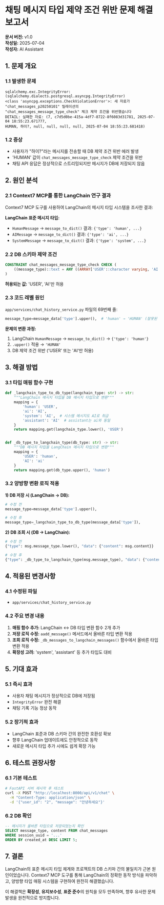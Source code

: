 # 채팅 메시지 타입 제약 조건 위반 문제 해결 보고서

**문서 버전:** v1.0  
**작성일:** 2025-07-04  
**작성자:** AI Assistant  

## 1. 문제 개요

### 1.1 발생한 문제
```
sqlalchemy.exc.IntegrityError: (sqlalchemy.dialects.postgresql.asyncpg.IntegrityError) 
<class 'asyncpg.exceptions.CheckViolationError'>: 새 자료가 "chat_messages_p20250101" 릴레이션의 
"chat_messages_message_type_check" 체크 제약 조건을 위반했습니다
DETAIL: 실패한 자료: (7, c7d5d0be-415a-4df7-8722-8f6083d31781, 2025-07-04 18:55:23.671777, 
HUMAN, 하이?, null, null, null, null, 2025-07-04 18:55:23.681418)
```

### 1.2 증상
- 사용자가 "하이?"라는 메시지를 전송할 때 DB 제약 조건 위반 에러 발생
- 'HUMAN' 값이 `chat_messages_message_type_check` 제약 조건을 위반
- 채팅 API 응답은 정상적으로 스트리밍되지만 메시지가 DB에 저장되지 않음

## 2. 원인 분석

### 2.1 Context7 MCP를 통한 LangChain 연구 결과
Context7 MCP 도구를 사용하여 LangChain의 메시지 타입 시스템을 조사한 결과:

**LangChain 표준 메시지 타입:**
- `HumanMessage` → `message_to_dict()` 결과: `{'type': 'human', ...}`
- `AIMessage` → `message_to_dict()` 결과: `{'type': 'ai', ...}`
- `SystemMessage` → `message_to_dict()` 결과: `{'type': 'system', ...}`

### 2.2 DB 스키마 제약 조건
```sql
CONSTRAINT chat_messages_message_type_check CHECK (
    ((message_type)::text = ANY ((ARRAY['USER'::character varying, 'AI'::character varying])::text[]))
)
```

**허용되는 값:** 'USER', 'AI'만 허용

### 2.3 코드 레벨 원인
`app/services/chat_history_service.py` 파일의 69번째 줄:
```python
message_type=message_data['type'].upper(),  # 'human' → 'HUMAN' (잘못된 변환)
```

**문제의 변환 과정:**
1. LangChain `HumanMessage` → `message_to_dict()` → `{'type': 'human'}`
2. `.upper()` 적용 → `'HUMAN'`
3. DB 제약 조건 위반 ('USER' 또는 'AI'만 허용)

## 3. 해결 방법

### 3.1 타입 매핑 함수 구현
```python
def _langchain_type_to_db_type(langchain_type: str) -> str:
    """LangChain 메시지 타입을 DB 메시지 타입으로 변환"""
    mapping = {
        'human': 'USER',
        'ai': 'AI',
        'system': 'AI',  # 시스템 메시지도 AI로 취급
        'assistant': 'AI'  # assistant는 ai와 동일
    }
    return mapping.get(langchain_type.lower(), 'USER')


def _db_type_to_langchain_type(db_type: str) -> str:
    """DB 메시지 타입을 LangChain 메시지 타입으로 변환"""
    mapping = {
        'USER': 'human',
        'AI': 'ai'
    }
    return mapping.get(db_type.upper(), 'human')
```

### 3.2 양방향 변환 로직 적용

**1) DB 저장 시 (LangChain → DB):**
```python
# 수정 전
message_type=message_data['type'].upper(),

# 수정 후  
message_type=_langchain_type_to_db_type(message_data['type']),
```

**2) DB 조회 시 (DB → LangChain):**
```python
# 수정 전
{"type": msg.message_type.lower(), "data": {"content": msg.content}}

# 수정 후
{"type": _db_type_to_langchain_type(msg.message_type), "data": {"content": msg.content}}
```

## 4. 적용된 변경사항

### 4.1 수정된 파일
- `app/services/chat_history_service.py`

### 4.2 주요 변경 내용
1. **매핑 함수 추가:** LangChain ↔ DB 타입 변환 함수 2개 추가
2. **저장 로직 수정:** `aadd_message()` 메서드에서 올바른 타입 변환 적용  
3. **조회 로직 수정:** `_db_messages_to_langchain_messages()` 함수에서 올바른 타입 변환 적용
4. **확장성 고려:** 'system', 'assistant' 등 추가 타입도 대비

## 5. 기대 효과

### 5.1 즉시 효과
- 사용자 채팅 메시지가 정상적으로 DB에 저장됨
- `IntegrityError` 완전 해결
- 채팅 기록 기능 정상 동작

### 5.2 장기적 효과  
- LangChain 표준과 DB 스키마 간의 완전한 호환성 확보
- 향후 LangChain 업데이트에도 안정적으로 동작
- 새로운 메시지 타입 추가 시에도 쉽게 확장 가능

## 6. 테스트 권장사항

### 6.1 기본 테스트
```bash
# FastAPI 서버 재시작 후 테스트
curl -X POST "http://localhost:8000/api/v1/chat" \
  -H "Content-Type: application/json" \
  -d '{"user_id": "2", "message": "안녕하세요"}'
```

### 6.2 DB 확인
```sql
-- 메시지가 올바른 타입으로 저장되었는지 확인
SELECT message_type, content FROM chat_messages 
WHERE session_uuid = '...' 
ORDER BY created_at DESC LIMIT 5;
```

## 7. 결론

LangChain의 표준 메시지 타입 체계와 프로젝트의 DB 스키마 간의 불일치가 근본 원인이었습니다. Context7 MCP 도구를 통해 LangChain의 정확한 동작 방식을 파악하고, 양방향 타입 매핑 시스템을 구현하여 완전히 해결했습니다.

이 해결책은 **확장성**, **유지보수성**, **표준 준수**의 원칙을 모두 만족하며, 향후 유사한 문제 발생을 원천적으로 방지합니다. 